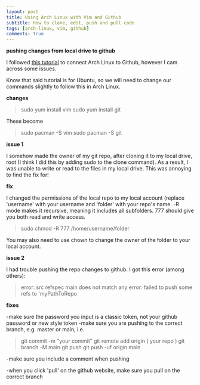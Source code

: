```yaml
---
layout: post
title: Using Arch Linux with Vim and Github
subtitle: How to clone, edit, push and pull code
tags: [arch-linux, vim, github]
comments: true
---
```


**pushing changes from local drive to github**

I followed [this tutorial](https://medium.com/@cbates255/push-and-pull-with-github-repos-and-the-vim-editor-265ad24c9144) to connect Arch Linux to Github, however I cam across some issues.

Know that said tutorial is for Ubuntu, so we will need to change our commands slightly to follow this in Arch Linux.

**changes**

>sudo yum install vim
>sudo yum install git

These become

>sudo pacman -S vim
>sudo pacman -S git

**issue 1**

I somehow made the owner of my git repo, after cloning it to my local drive, root (I think I did this by adding sudo to the clone command). As a result, I was unable to write or read to the files in my local drive. This was annoying to find the fix for!

**fix**

I changed the permissions of the local repo to my local account (replace 'username' with your username and 'folder' with your repo's name. -R mode makes it recursive, meaning it includes all subfolders. 777 should give you both read and write access.

>sudo chmod -R 777 /home/username/folder

You may also need to use chown to change the owner of the folder to your local account.

**issue 2**

I had trouble pushing the repo changes to github. I got this error (among others):

>error: src refspec main does not match any
>error: failed to push some refs to 'myPathToRepo

**fixes**

-make sure the password you input is a classic token, not your github password or new style token
-make sure you are pushing to the correct branch, e.g. master or main, i.e.

>git commit -m “your commit”
>git remote add origin ( your repo )
>git branch -M main 
>git push
>git push -uf origin main 

-make sure you include a comment when pushing

-when you click 'pull' on the github website, make sure you pull on the correct branch
